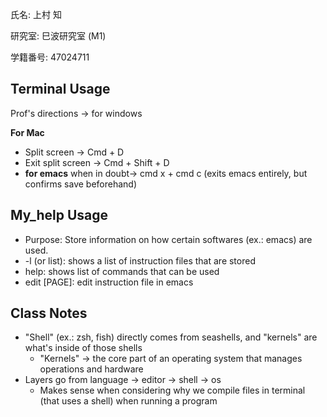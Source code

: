 氏名: 上村 知

研究室: 巳波研究室 (M1)

学籍番号: 47024711

## Terminal Usage

Prof's directions -> for windows

**For Mac**
* Split screen -> Cmd + D
* Exit split screen -> Cmd + Shift + D
* **for emacs** when in doubt-> cmd x + cmd c (exits emacs entirely, but confirms save beforehand)
  
## My_help Usage
* Purpose: Store information on how certain softwares (ex.: emacs) are used.
* -l (or list): shows a list of instruction files that are stored
* help: shows list of commands that can be used
* edit [PAGE]: edit instruction file in emacs

## Class Notes
* "Shell" (ex.: zsh, fish) directly comes from seashells, and "kernels" are what's inside of those shells
  * "Kernels" -> the core part of an operating system that manages operations and hardware
* Layers go from language -> editor -> shell -> os
  * Makes sense when considering why we compile files in terminal (that uses a shell) when running a program
  